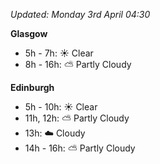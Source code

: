 *Updated: Monday 3rd April 04:30*

**Glasgow**

* 5h - 7h: :sunny: Clear
* 8h - 16h: :partly_sunny: Partly Cloudy

**Edinburgh**

* 5h - 10h: :sunny: Clear
* 11h, 12h: :partly_sunny: Partly Cloudy
* 13h: :cloud: Cloudy
* 14h - 16h: :partly_sunny: Partly Cloudy
